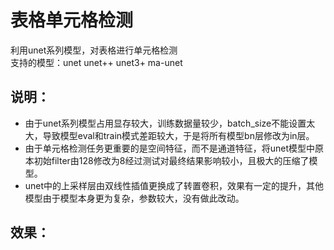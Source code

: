 # 表格单元格检测

利用unet系列模型，对表格进行单元格检测  
支持的模型：unet unet++ unet3+ ma-unet  

## 说明：
+ 由于unet系列模型占用显存较大，训练数据量较少，batch_size不能设置太大，导致模型eval和train模式差距较大，于是将所有模型bn层修改为in层。 
+ 由于单元格检测任务更重要的是空间特征，而不是通道特征，将unet模型中原本初始filter由128修改为8经过测试对最终结果影响较小，且极大的压缩了模型。
+ unet中的上采样层由双线性插值更换成了转置卷积，效果有一定的提升，其他模型由于模型本身更为复杂，参数较大，没有做此改动。

## 效果：
